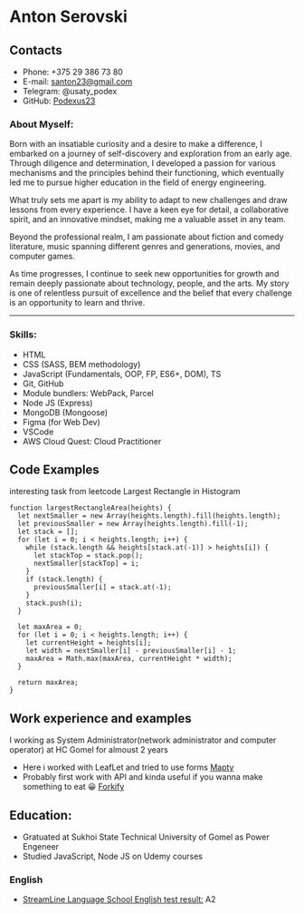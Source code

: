 # Anton Serovski

## Contacts

- Phone: +375 29 386 73 80
- E-mail: santon23@gmail.com
- Telegram: @usaty_podex
- GitHub: [Podexus23](https://github.com/Podexus23)

### About Myself:

Born with an insatiable curiosity and a desire to make a difference, I embarked on a journey of self-discovery and exploration from an early age. Through diligence and determination, I developed a passion for various mechanisms and the principles behind their functioning, which eventually led me to pursue higher education in the field of energy engineering.

What truly sets me apart is my ability to adapt to new challenges and draw lessons from every experience. I have a keen eye for detail, a collaborative spirit, and an innovative mindset, making me a valuable asset in any team.

Beyond the professional realm, I am passionate about fiction and comedy literature, music spanning different genres and generations, movies, and computer games.

As time progresses, I continue to seek new opportunities for growth and remain deeply passionate about technology, people, and the arts. My story is one of relentless pursuit of excellence and the belief that every challenge is an opportunity to learn and thrive.

---

### Skills:

- HTML
- CSS (SASS, BEM methodology)
- JavaScript (Fundamentals, OOP, FP, ES6+, DOM), TS
- Git, GitHub
- Module bundlers: WebPack, Parcel
- Node JS (Express)
- MongoDB (Mongoose)
- Figma (for Web Dev)
- VSCode
- AWS Cloud Quest: Cloud Practitioner

## Code Examples

interesting task from leetcode
Largest Rectangle in Histogram

```
function largestRectangleArea(heights) {
  let nextSmaller = new Array(heights.length).fill(heights.length);
  let previousSmaller = new Array(heights.length).fill(-1);
  let stack = [];
  for (let i = 0; i < heights.length; i++) {
    while (stack.length && heights[stack.at(-1)] > heights[i]) {
      let stackTop = stack.pop();
      nextSmaller[stackTop] = i;
    }
    if (stack.length) {
      previousSmaller[i] = stack.at(-1);
    }
    stack.push(i);
  }

  let maxArea = 0;
  for (let i = 0; i < heights.length; i++) {
    let currentHeight = heights[i];
    let width = nextSmaller[i] - previousSmaller[i] - 1;
    maxArea = Math.max(maxArea, currentHeight * width);
  }

  return maxArea;
}
```

## Work experience and examples

I working as System Administrator(network administrator and computer operator) at HC Gomel for almoust 2 years

- Here i worked with LeafLet and tried to use forms [Mapty](https://podexus23.github.io/10-Mapty/)
- Probably first work with API and kinda useful if you wanna make something to eat 😀 [Forkify](https://forkify11-23.netlify.app/#5ed6604591c37cdc054bcd09)

## Education:

- Gratuated at Sukhoi State Technical University of Gomel as Power Engeneer
- Studied JavaScript, Node JS on Udemy courses

### English

- [StreamLine Language School English test result:](https://test.str.by/login/index.php) A2
